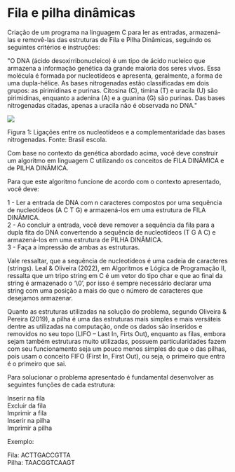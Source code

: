 # Fila e pilha dinâmicas

Criação de um programa na linguagem C para ler as entradas, armazená-las e removê-las das estruturas de Fila e Pilha Dinâmicas, seguindo os seguintes critérios e instruções:

"O DNA (ácido desoxirribonucleico) é um tipo de ácido nucleico que armazena a informação genética da grande maioria dos seres vivos. Essa molécula é formada por nucleotídeos e apresenta, geralmente, a forma de uma dupla-hélice. As bases nitrogenadas estão classificadas em dois grupos: as pirimidinas e purinas. Citosina (C), timina (T) e uracila (U) são pirimidinas, enquanto a adenina (A) e a guanina (G) são purinas. Das bases nitrogenadas citadas, apenas a uracila não é observada no DNA." 

<img src="https://sistemasead.unicesumar.edu.br/flex/amfphp/services/Portal/ImagemQuestionario2/QUE_160621_528887_1.png">

Figura 1: Ligações entre os nucleotídeos e a complementaridade das bases nitrogenadas. Fonte: Brasil escola. 


Com base no contexto da genética abordado acima, você deve construir um algoritmo em linguagem C utilizando os conceitos de FILA DINÂMICA e de PILHA DINÂMICA.

Para que este algoritmo funcione de acordo com o contexto apresentado, você deve:

1 - Ler a entrada de DNA com n caracteres compostos por uma sequência de nucleotídeos (A C T G) e armazená-los em uma estrutura de FILA DINÂMICA. \
2 - Ao concluir a entrada, você deve remover a sequência da fila para a dupla fita do DNA convertendo a sequência de nucleotídeos (T G A C) e armazená-los em uma estrutura de PILHA DINÂMICA. \
3 - Faça a impressão de ambas as estruturas.

Vale ressaltar, que a sequência de nucleotídeos é uma cadeia de caracteres (strings). Leal & Oliveira (2022), em Algoritmos e Lógica de Programação II, ressalta que um tripo string em C é um vetor do tipo char e que ao final da string é armazenado o ‘\0’, por isso é sempre necessário declarar uma string com uma posição a mais do que o número de caracteres que desejamos armazenar.

Quanto as estruturas utilizadas na solução do problema, segundo Oliveira & Pereira (2019), a pilha é uma das estruturas mais simples e mais versáteis dentre as utilizadas na computação, onde os dados são inseridos e removidos no seu topo (LIFO – Last In, Firts Out), enquanto as filas, embora sejam também estruturas muito utilizadas, possuem particularidades fazem com seu funcionamento seja um pouco menos simples do que o das pilhas, pois usam o conceito FIFO (First In, First Out), ou seja, o primeiro que entra é o primeiro que sai. 

Para solucionar o problema apresentado é fundamental desenvolver as seguintes funções de cada estrutura: 

Inserir na fila \
Excluir da fila \
Imprimir a fila \
Inserir na pilha \
Imprimir a pilha

Exemplo:

Fila: ACTTGACCGTTA \
Pilha: TAACGGTCAAGT
